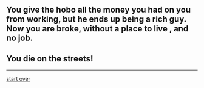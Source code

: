 ## You give the hobo all the money you had on you from working, but he ends up being a rich guy. Now you are broke, without a place to live , and no job.  
## You **die on the streets!**

---
[start over](start.md)